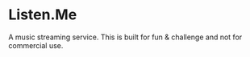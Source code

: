 # Listen.Me

A music streaming service. This is built for fun & challenge and not for commercial use.
